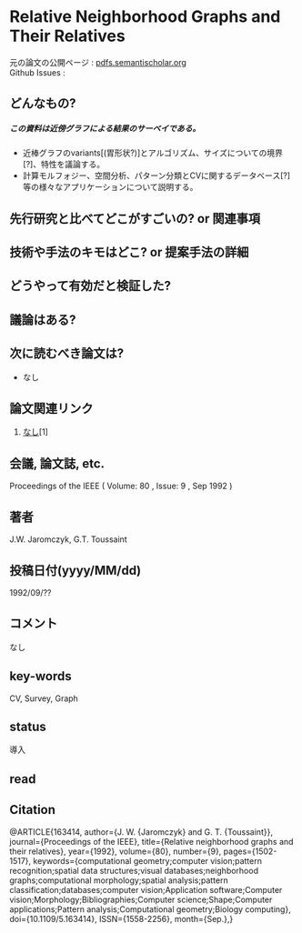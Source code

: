 # Relative Neighborhood Graphs and Their Relatives

元の論文の公開ページ : [pdfs.semantischolar.org](https://pdfs.semanticscholar.org/778e/013907b0edc3e2e6bb40446af3837307f72b.pdf)  
Github Issues : []()  

## どんなもの?
##### この資料は近傍グラフによる結果のサーベイである。
- 近棒グラフのvariants[(胃形状?)]とアルゴリズム、サイズについての境界[?]、特性を議論する。
- 計算モルフォジー、空間分析、パターン分類とCVに関するデータベース[?]等の様々なアプリケーションについて説明する。

## 先行研究と比べてどこがすごいの? or 関連事項

## 技術や手法のキモはどこ? or 提案手法の詳細

## どうやって有効だと検証した?

## 議論はある?

## 次に読むべき論文は?
- なし

## 論文関連リンク
1. [なし]()[1]

## 会議, 論文誌, etc.
Proceedings of the IEEE ( Volume: 80 , Issue: 9 , Sep 1992 )

## 著者
J.W. Jaromczyk, G.T. Toussaint

## 投稿日付(yyyy/MM/dd)
1992/09/??

## コメント
なし

## key-words
CV, Survey, Graph

## status
導入

## read

## Citation
@ARTICLE{163414,
author={J. W. {Jaromczyk} and G. T. {Toussaint}},
journal={Proceedings of the IEEE},
title={Relative neighborhood graphs and their relatives},
year={1992},
volume={80},
number={9},
pages={1502-1517},
keywords={computational geometry;computer vision;pattern recognition;spatial data structures;visual databases;neighborhood graphs;computational morphology;spatial analysis;pattern classification;databases;computer vision;Application software;Computer vision;Morphology;Bibliographies;Computer science;Shape;Computer applications;Pattern analysis;Computational geometry;Biology computing},
doi={10.1109/5.163414},
ISSN={1558-2256},
month={Sep.},}